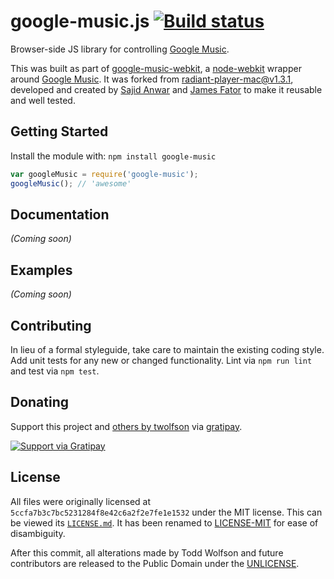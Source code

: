 # google-music.js [![Build status](https://travis-ci.org/twolfson/google-music.png?branch=master)](https://travis-ci.org/twolfson/google-music)

Browser-side JS library for controlling [Google Music][].

[Google Music]: https://play.google.com/music/

This was built as part of [google-music-webkit][], a [node-webkit][] wrapper around [Google Music][]. It was forked from [radiant-player-mac@v1.3.1][], developed and created by [Sajid Anwar][] and [James Fator][] to make it reusable and well tested.

[google-music-webkit]: https://github.com/twolfson/google-music-webkit
[node-webkit]: https://github.com/rogerwang/node-webkit
[radiant-player-mac@v1.3.1]: https://github.com/kbhomes/radiant-player-mac/tree/v1.3.1
[Sajid Anwar]: https://github.com/kbhomes/
[James Fator]: http://jamesfator.com/

## Getting Started
Install the module with: `npm install google-music`

```js
var googleMusic = require('google-music');
googleMusic(); // 'awesome'
```

## Documentation
_(Coming soon)_

## Examples
_(Coming soon)_

## Contributing
In lieu of a formal styleguide, take care to maintain the existing coding style. Add unit tests for any new or changed functionality. Lint via `npm run lint` and test via `npm test`.

## Donating
Support this project and [others by twolfson][gratipay] via [gratipay][].

[![Support via Gratipay][gratipay-badge]][gratipay]

[gratipay-badge]: https://cdn.rawgit.com/gratipay/gratipay-badge/2.x.x/dist/gratipay.png
[gratipay]: https://www.gratipay.com/twolfson/

## License
All files were originally licensed at `5ccfa7b3c7bc5231284f8e42c6a2f2e7fe1e1532` under the MIT license. This can be viewed its [`LICENSE.md`][]. It has been renamed to [LICENSE-MIT][] for ease of disambiguity.

[`LICENSE.md`]: https://github.com/twolfson/google-music.js/blob/5ccfa7b3c7bc5231284f8e42c6a2f2e7fe1e1532/LICENSE.md
[LICENSE-MIT]: LICENSE-MIT

After this commit, all alterations made by Todd Wolfson and future contributors are released to the Public Domain under the [UNLICENSE][].

[UNLICENSE]: UNLICENSE
